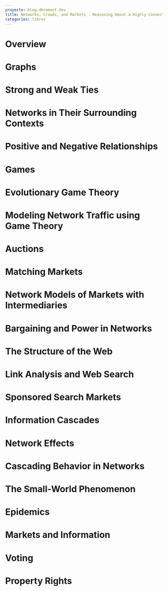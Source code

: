 ```yaml
---
proyecto: blog.dbremont.dev
title: Networks, Crowds, and Markets - Reasoning About a Highly Connected World
categories: libros
---
```


<!--more-->

# Overview
# Graphs
# Strong and Weak Ties
# Networks in Their Surrounding Contexts
# Positive and Negative Relationships
# Games
# Evolutionary Game Theory
# Modeling Network Traffic using Game Theory
# Auctions
# Matching Markets
# Network Models of Markets with Intermediaries
# Bargaining and Power in Networks
# The Structure of the Web
# Link Analysis and Web Search
# Sponsored Search Markets
# Information Cascades
# Network Effects
# Cascading Behavior in Networks
# The Small-World Phenomenon
# Epidemics
# Markets and Information
# Voting
# Property Rights